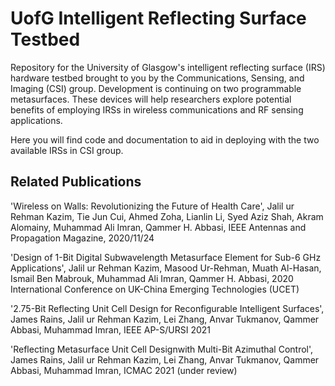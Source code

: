 # UofG Intelligent Reflecting Surface Testbed

Repository for the University of Glasgow's intelligent reflecting surface (IRS) hardware testbed brought to you by the Communications, Sensing, and Imaging (CSI) group. Development is continuing on two programmable metasurfaces. These devices will help researchers explore potential benefits of employing IRSs in wireless communications and RF sensing applications.

Here you will find code and documentation to aid in deploying with the two available IRSs in CSI group.

## Related Publications

'Wireless on Walls: Revolutionizing the Future of Health Care', Jalil ur Rehman Kazim, Tie Jun Cui, Ahmed Zoha, Lianlin Li, Syed Aziz Shah, Akram Alomainy, Muhammad Ali Imran, Qammer H. Abbasi, IEEE Antennas and Propagation Magazine, 2020/11/24

'Design of 1-Bit Digital Subwavelength Metasurface Element for Sub-6 GHz Applications', Jalil ur Rehman Kazim, Masood Ur-Rehman, Muath Al-Hasan, Ismail Ben Mabrouk, Muhammad Ali Imran, Qammer H. Abbasi, 2020 International Conference on UK-China Emerging Technologies (UCET)

'2.75-Bit Reflecting Unit Cell Design for Reconfigurable Intelligent Surfaces', James Rains, Jalil ur Rehman Kazim, Lei Zhang, Anvar Tukmanov, Qammer Abbasi, Muhammad Imran, IEEE AP-S/URSI 2021

'Reflecting Metasurface Unit Cell Designwith Multi-Bit Azimuthal Control', James Rains, Jalil ur Rehman Kazim, Lei Zhang, Anvar Tukmanov, Qammer Abbasi, Muhammad Imran, ICMAC 2021 (under review)
